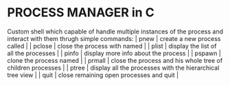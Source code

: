 # PROCESS MANAGER in C
Custom shell which capable of handle multiple instances of the process and interact with them thrugh simple commands:
| pnew | create a new process called <name> |
| pclose <name> | close the process with named <name> |
| plist | display the list of all the processes |
| pinfo <name> | display more info about the process <name> |
| pspawn <name> | clone the process named <name> |
| prmall <name> | close the process <name> and his whole tree of children processes |
| ptree | display all the processes with the hierarchical tree view |
| quit | close remaining open processes and quit |
